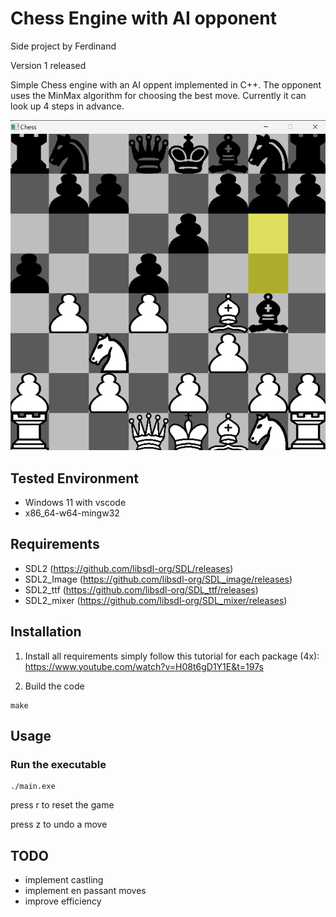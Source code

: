 # Chess Engine with AI opponent
Side project by Ferdinand 

Version 1 released

Simple Chess engine with an AI oppent implemented in C++. The opponent uses the MinMax algorithm for choosing the best move. Currently it can look up 4 steps in advance.

![simulation_image](https://github.com/Ferdinand50/chess_2024/blob/main/src/images/board.png)

## Tested Environment
- Windows 11 with vscode
- x86_64-w64-mingw32

## Requirements
- SDL2 (https://github.com/libsdl-org/SDL/releases)
- SDL2_Image (https://github.com/libsdl-org/SDL_image/releases)
- SDL2_ttf (https://github.com/libsdl-org/SDL_ttf/releases)
- SDL2_mixer (https://github.com/libsdl-org/SDL_mixer/releases)


## Installation

1. Install all requirements
simply follow this tutorial for each package (4x): https://www.youtube.com/watch?v=H08t6gD1Y1E&t=197s




2. Build the code

```shell
make
```


## Usage
### Run the executable

```shell
./main.exe
```

press r to reset the game

press z to undo a move


## TODO
- implement castling
- implement en passant moves
- improve efficiency 







